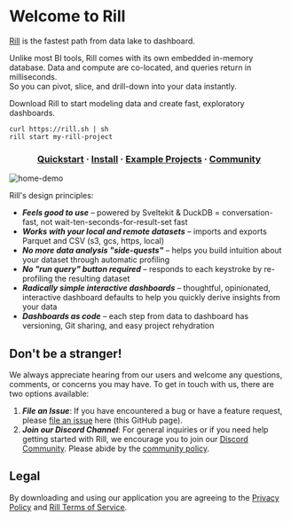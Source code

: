 # Welcome to Rill

[Rill](https://docs.rilldata.com/) is the fastest path from data lake to dashboard. 

Unlike most BI tools, Rill comes with its own embedded in-memory database. Data and compute are co-located, and queries return in milliseconds.   
So you can pivot, slice, and drill-down into your data instantly.

Download Rill to start modeling data and create fast, exploratory dashboards.

```
curl https://rill.sh | sh
rill start my-rill-project
```


<h3 align="center">
  <a href="https://docs.rilldata.com/get-started">Quickstart</a>
  <span> · </span>
  <a href="https://docs.rilldata.com/install">Install</a>
  <span> · </span>
  <a href="https://docs.rilldata.com/example-projects">Example Projects</a>
  <span> · </span>
  <a href="https://bit.ly/3unvA05">Community</a>
</h3>

![home-demo](https://github.com/rilldata/rill/assets/1181922/1430f272-3fa4-495a-8e45-1bd6fa56f5d2)

Rill's design principles:
- _**Feels good to use**_ – powered by Sveltekit & DuckDB = conversation-fast, not wait-ten-seconds-for-result-set fast
- _**Works with your local and remote datasets**_ – imports and exports Parquet and CSV (s3, gcs, https, local)
- _**No more data analysis "side-quests"**_ – helps you build intuition about your dataset through automatic profiling
- _**No "run query" button required**_ – responds to each keystroke by re-profiling the resulting dataset
- _**Radically simple interactive dashboards**_ – thoughtful, opinionated, interactive dashboard defaults to help you quickly derive insights from your data
- _**Dashboards as code**_ – each step from data to dashboard has versioning, Git sharing, and easy project rehydration

## Don't be a stranger!

We always appreciate hearing from our users and welcome any questions, comments, or concerns you may have. To get in touch with us, there are two options available:

1. _**File an Issue**_: If you have encountered a bug or have a feature request, please [file an issue](https://github.com/rilldata/rill/issues/new/choose) here (this GitHub page).
2. _**Join our Discord Channel**_: For general inquiries or if you need help getting started with Rill, we encourage you to join our [Discord Community](https://bit.ly/3unvA05). Please abide by the [community policy](https://github.com/rilldata/rill/blob/main/COMMUNITY-POLICY.md).

## Legal

By downloading and using our application you are agreeing to the [Privacy Policy](https://www.rilldata.com/legal/privacy) and [Rill Terms of Service](https://www.rilldata.com/legal/tos).
